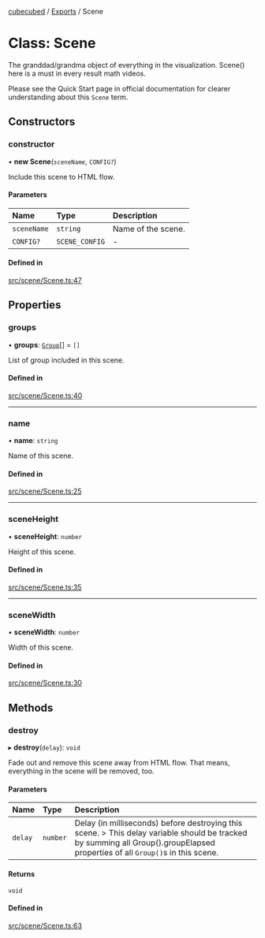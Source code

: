 [cubecubed](/reference/README.md) / [Exports](/reference/modules.md) / Scene

# Class: Scene

The granddad/grandma object of everything in the visualization.
Scene() here is a must in every result math videos.

Please see the Quick Start page in official documentation for clearer understanding about this `Scene` term.

## Constructors

### constructor

• **new Scene**(`sceneName`, `CONFIG?`)

Include this scene to HTML flow.

#### Parameters

| Name | Type | Description |
| :------ | :------ | :------ |
| `sceneName` | `string` | Name of the scene. |
| `CONFIG?` | `SCENE_CONFIG` | - |

#### Defined in

[src/scene/Scene.ts:47](https://github.com/imaphatduc/cubecubed/blob/1251e31/src/scene/Scene.ts#L47)

## Properties

### groups

• **groups**: [`Group`](/reference/classes/Group.md)[] = `[]`

List of group included in this scene.

#### Defined in

[src/scene/Scene.ts:40](https://github.com/imaphatduc/cubecubed/blob/1251e31/src/scene/Scene.ts#L40)

___

### name

• **name**: `string`

Name of this scene.

#### Defined in

[src/scene/Scene.ts:25](https://github.com/imaphatduc/cubecubed/blob/1251e31/src/scene/Scene.ts#L25)

___

### sceneHeight

• **sceneHeight**: `number`

Height of this scene.

#### Defined in

[src/scene/Scene.ts:35](https://github.com/imaphatduc/cubecubed/blob/1251e31/src/scene/Scene.ts#L35)

___

### sceneWidth

• **sceneWidth**: `number`

Width of this scene.

#### Defined in

[src/scene/Scene.ts:30](https://github.com/imaphatduc/cubecubed/blob/1251e31/src/scene/Scene.ts#L30)

## Methods

### destroy

▸ **destroy**(`delay`): `void`

Fade out and remove this scene away from HTML flow.
That means, everything in the scene will be removed, too.

#### Parameters

| Name | Type | Description |
| :------ | :------ | :------ |
| `delay` | `number` | Delay (in milliseconds) before destroying this scene. > This delay variable should be tracked by summing all Group().groupElapsed properties of all `Group()`s in this scene. |

#### Returns

`void`

#### Defined in

[src/scene/Scene.ts:63](https://github.com/imaphatduc/cubecubed/blob/1251e31/src/scene/Scene.ts#L63)
